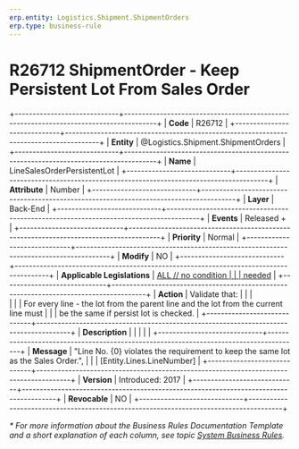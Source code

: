```yaml
---
erp.entity: Logistics.Shipment.ShipmentOrders
erp.type: business-rule
---
```


# R26712 ShipmentOrder - Keep Persistent Lot From Sales Order
+-----------------------------+---------------------------------------------------------------------------------------+
| **Code**                    | R26712                                                                                |
+-----------------------------+---------------------------------------------------------------------------------------+
| **Entity**                  | @Logistics.Shipment.ShipmentOrders                                                    |
+-----------------------------+---------------------------------------------------------------------------------------+
| **Name**                    | LineSalesOrderPersistentLot                                                           |
+-----------------------------+---------------------------------------------------------------------------------------+
| **Attribute**               | Number                                                                                |
+-----------------------------+---------------------------------------------------------------------------------------+
| **Layer**                   | Back-End                                                                              |
+-----------------------------+---------------------------------------------------------------------------------------+
| **Events**                  | Released +                                                                            |
+-----------------------------+---------------------------------------------------------------------------------------+
| **Priority**                | Normal                                                                                |
+-----------------------------+---------------------------------------------------------------------------------------+
| **Modify**                  | NO                                                                                    |
+-----------------------------+---------------------------------------------------------------------------------------+
| **Applicable Legislations** | [ALL // no condition                                                                  |
|                             | needed](xref:applicable-legislations)                                                 |
+-----------------------------+---------------------------------------------------------------------------------------+
| **Action**                  | Validate that:                                                                        |
|                             | <br/>                                                                                 |
|                             | For every line - the lot from the parent line and the lot from the current line must  |
|                             | be the same if persist lot is checked.                                                |
+-----------------------------+---------------------------------------------------------------------------------------+
| **Description**             |                                                                                       |
|                             |                                                                                       |
+-----------------------------+---------------------------------------------------------------------------------------+
| **Message**                 | \"Line No. {0} violates the requirement to keep the same lot as the Sales Order.",    |
|                             | \[Entity.Lines.LineNumber\]                                                           |
+-----------------------------+---------------------------------------------------------------------------------------+
| **Version**                 | Introduced: 2017                                                                      |
+-----------------------------+---------------------------------------------------------------------------------------+
| **Revocable**               | NO                                                                                    |
+-----------------------------+---------------------------------------------------------------------------------------+

*\* For more information about the Business Rules Documentation Template and a short explanation of each column, see
topic [System Business Rules](../templates/template-description-system-business-rules.md).*
